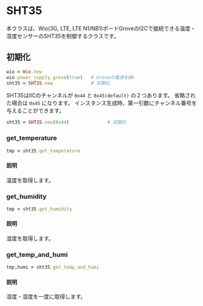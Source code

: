 # SHT35

本クラスは、Wio(3G, LTE, LTE N1/NB1)ボードGroveのI2Cで接続できる温度・湿度センサーのSHT35を制御するクラスです。

## 初期化

```ruby
wio = Wio.new
wio.power_supply_grove(true)   # Groveの電源をON
sht35 = SHT35.new              # 初期化
```

SHT35はIICのチャンネルが `0x44` と `0x45(default)` の２つあります。
省略された場合は `0x45` になります。
インスタンス生成時、第一引数にチャンネル番号を与えることができます。

```ruby
sht35 = SHT35.new(0x44)              # 初期化
```

### get_temperature

```ruby
tmp = sht35.get_temperature
```

#### 説明

温度を取得します。


### get_humidity

```ruby
tmp = sht35.get_humidity
```

#### 説明

湿度を取得します。


### get_temp_and_humi

```ruby
tmp,humi = sht35.get_temp_and_humi
```

#### 説明

湿度・湿度を一度に取得します。



